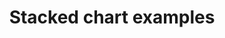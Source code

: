 ---
  cover: 'covers/stacked-chart.png'
  title: 'Stacked chart examples'
  short: 'Stacked'
  description: 'Stacked chart examples'
---